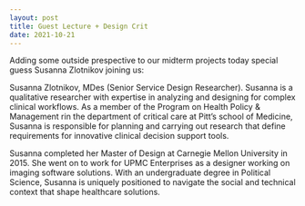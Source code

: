 ```yaml
---
layout: post
title: Guest Lecture + Design Crit
date: 2021-10-21
---
```


Adding some outside prespective to our midterm projects today special guess Susanna Zlotnikov joining us:

Susanna Zlotnikov, MDes (Senior Service Design Researcher). Susanna is a qualitative researcher with expertise in analyzing and designing for complex clinical workflows. As a member of the Program on Health Policy & Management rin the department of critical care at Pitt’s school of Medicine, Susanna is responsible for planning and carrying out research that define requirements for innovative clinical decision support tools.

Susanna completed her Master of Design at Carnegie Mellon University in 2015. She went on to work for UPMC Enterprises as a designer working on imaging software solutions. With an undergraduate degree in Political Science, Susanna is uniquely positioned to navigate the social and technical context that shape healthcare solutions.